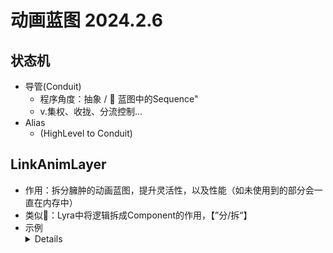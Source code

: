 
# 动画蓝图 2024.2.6
  ## 状态机
  - 导管(Conduit)
    - 程序角度：抽象 / 🧠 蓝图中的Sequence"
    - v.集权、收拢、分流控制...
  - Alias
    - (HighLevel to Conduit) 
  ## LinkAnimLayer
  - 作用：拆分臃肿的动画蓝图，提升灵活性，以及性能（如未使用到的部分会一直在内存中）
  - 类似🧠：Lyra中将逻辑拆成Component的作用，【”分/拆“】
  - 示例
    <details>
    - ![image](https://github.com/lanwu5/lantz.github.io/assets/42904565/9379b73d-f4e5-4787-8e44-24208f168a2e)
    - ![image](https://github.com/lanwu5/lantz.github.io/assets/42904565/3d4a6b74-50a0-47bc-86b6-1289a71a5662)
    </detail>


